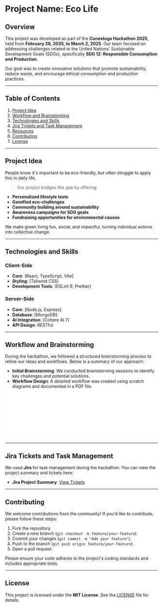 # Project Name: Eco Life

## Overview

This project was developed as part of the **Conestoga Hackathon 2025**, held from **February 28, 2025, to March 2, 2025**. Our team focused on addressing challenges related to the United Nations' Sustainable Development Goals (SDGs), specifically **SDG 12: Responsible Consumption and Production**.

Our goal was to create innovative solutions that promote sustainability, reduce waste, and encourage ethical consumption and production practices.

---

## Table of Contents

1. [Project Idea](#project-idea)
2. [Workflow and Brainstorming](#workflow-and-brainstorming)
3. [Technologies and Skills](#technologies-and-skills)
4. [Jira Tickets and Task Management](#jira-tickets-and-task-management)
5. [Resources](#resources)
6. [Contributing](#contributing)
7. [License](#license)

---

## Project Idea

People know it's important to be eco-friendly, but often struggle to apply this in daily life.

> Our project bridges this gap by offering:

- **Personalized lifestyle tests**
- **Gamified eco-challenges**
- **Community building around sustainability**
- **Awareness campaigns for SDG goals**
- **Fundraising opportunities for environmental causes**

We make green living fun, social, and impactful, turning individual actions into collective change.

---

## Technologies and Skills

### Client-Side

- **Core**: [React, TypeScript, Vite]
- **Styling**: [Tailwind CSS]
- **Development Tools**: [ESLint 9, Prettier]

### Server-Side

- **Core**: [Node.js, Express]
- **Database**: [MongoDB]
- **AI Integration**: [Cohere AI 7]
- **API Design**: RESTful
---

## Workflow and Brainstorming

During the hackathon, we followed a structured brainstorming process to refine our ideas and workflows. Below is a summary of our approach:

- **Initial Brainstorming**: We conducted brainstorming sessions to identify key challenges and potential solutions.
- **Workflow Design**: A detailed workflow was created using scratch diagrams and documented in a PDF file.

![Brainstorming Workflow](brainStorming.pdf)

---

## Jira Tickets and Task Management

We used **Jira** for task management during the hackathon. You can view the project summary and tickets here:

- **Jira Project Summary**: [View Tickets](https://issia.atlassian.net/jira/software/projects/TFP/summary)

---

## Contributing

We welcome contributions from the community! If you'd like to contribute, please follow these steps:

1. Fork the repository.
2. Create a new branch (`git checkout -b feature/your-feature`).
3. Commit your changes (`git commit -m "Add your feature"`).
4. Push to the branch (`git push origin feature/your-feature`).
5. Open a pull request.

Please ensure your code adheres to the project's coding standards and includes appropriate tests.

---

## License

This project is licensed under the **MIT License**. See the [LICENSE](LICENSE) file for details.
